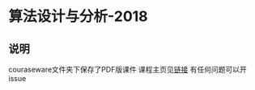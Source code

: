 # 算法设计与分析-2018

## 说明
couraseware文件夹下保存了PDF版课件
课程主页见[链接](http://vim.ustc.edu.cn/?product=algorithm)
有任何问题可以开issue
